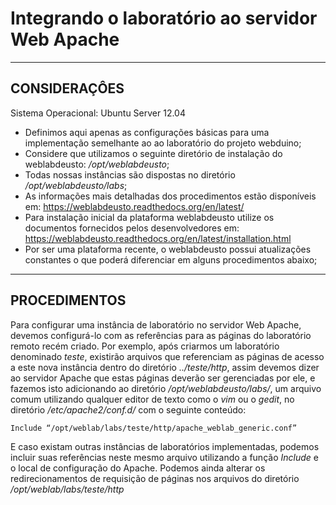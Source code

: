 # Integrando o laboratório ao servidor Web Apache #


---


## CONSIDERAÇÔES ##

Sistema Operacional: Ubuntu Server 12.04

  * Definimos aqui apenas as configurações básicas para uma implementação semelhante ao ao laboratório do projeto webduino;
  * Considere que utilizamos o seguinte diretório de instalação do weblabdeusto: _/opt/weblabdeusto_;
  * Todas nossas instâncias são dispostas no diretório  _/opt/weblabdeusto/labs_;
  * As informações mais detalhadas dos procedimentos estão disponíveis em: https://weblabdeusto.readthedocs.org/en/latest/
  * Para instalação inicial da plataforma weblabdeusto utilize os documentos fornecidos pelos desenvolvedores em: https://weblabdeusto.readthedocs.org/en/latest/installation.html
  * Por ser uma plataforma recente, o weblabdeusto possui atualizações constantes o que poderá diferenciar em alguns procedimentos abaixo;


---


## PROCEDIMENTOS ##

Para configurar uma instância de laboratório no servidor Web Apache, devemos configurá-lo com as referências para as páginas do laboratório remoto recém criado. Por exemplo, após criarmos um laboratório denominado _teste_, existirão arquivos que referenciam as páginas de acesso a este nova instância dentro do diretório _../teste/http_, assim devemos dizer ao servidor Apache que estas páginas deverão ser gerenciadas por ele, e fazemos isto adicionando ao diretório _/opt/weblabdeusto/labs/_, um arquivo comum utilizando qualquer editor de texto como o _vim_ ou o _gedit_, no diretório _/etc/apache2/conf.d/_ com o seguinte conteúdo:

```
Include “/opt/weblab/labs/teste/http/apache_weblab_generic.conf”
```

E caso existam outras instâncias de laboratórios implementadas, podemos incluir suas referências neste mesmo arquivo utilizando a função _Include_ e o local de configuração do Apache. Podemos ainda alterar os redirecionamentos de requisição de páginas nos arquivos do diretório _/opt/weblab/labs/teste/http_